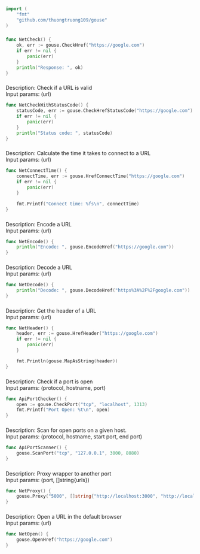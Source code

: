 
# <Badge style='font-size: 1.8rem; text-shadow: 1px 1px 2px rgba(0, 0, 0, 0.3); padding: 0.35rem 0.75rem 0.35rem 0;' type='info' text='🔖 Net' />


```go
import (
	"fmt"
	"github.com/thuongtruong109/gouse"
)
```

### <Badge style='font-size: 1.1rem;' type='tip' text='1. net check' />



```go
func NetCheck() {
	ok, err := gouse.CheckHref("https://google.com")
	if err != nil {
		panic(err)
	}
	println("Response: ", ok)
}
```

### <Badge style='font-size: 1.1rem;' type='tip' text='2. net check with status code' />

Description: Check if a URL is valid<br>Input params: (url)<br>

```go
func NetCheckWithStatusCode() {
	statusCode, err := gouse.CheckHrefStatusCode("https://google.com")
	if err != nil {
		panic(err)
	}
	println("Status code: ", statusCode)
}
```

### <Badge style='font-size: 1.1rem;' type='tip' text='3. net connect time' />

Description: Calculate the time it takes to connect to a URL<br>Input params: (url)<br>

```go
func NetConnectTime() {
	connectTime, err := gouse.HrefConnectTime("https://google.com")
	if err != nil {
		panic(err)
	}

	fmt.Printf("Connect time: %fs\n", connectTime)
}
```

### <Badge style='font-size: 1.1rem;' type='tip' text='4. net encode' />

Description: Encode a URL<br>Input params: (url)<br>

```go
func NetEncode() {
	println("Encode: ", gouse.EncodeHref("https://google.com"))
}
```

### <Badge style='font-size: 1.1rem;' type='tip' text='5. net decode' />

Description: Decode a URL<br>Input params: (url)<br>

```go
func NetDecode() {
	println("Decode: ", gouse.DecodeHref("https%3A%2F%2Fgoogle.com"))
}
```

### <Badge style='font-size: 1.1rem;' type='tip' text='6. net header' />

Description: Get the header of a URL<br>Input params: (url)<br>

```go
func NetHeader() {
	header, err := gouse.HrefHeader("https://google.com")
	if err != nil {
		panic(err)
	}

	fmt.Println(gouse.MapAsString(header))
}
```

### <Badge style='font-size: 1.1rem;' type='tip' text='7. api port checker' />

Description: Check if a port is open<br>Input params: (protocol, hostname, port)<br>

```go
func ApiPortChecker() {
	open := gouse.CheckPort("tcp", "localhost", 1313)
	fmt.Printf("Port Open: %t\n", open)
}
```

### <Badge style='font-size: 1.1rem;' type='tip' text='8. api port scanner' />

Description: Scan for open ports on a given host.<br>Input params: (protocol, hostname, start port, end port)<br>

```go
func ApiPortScanner() {
	gouse.ScanPort("tcp", "127.0.0.1", 3000, 8080)
}
```

### <Badge style='font-size: 1.1rem;' type='tip' text='9. net proxy' />

Description: Proxy wrapper to another port<br>Input params: (port, []string{urls})<br>

```go
func NetProxy() {
	gouse.Proxy("5000", []string{"http://localhost:3000", "http://localhost:3001"})
}
```

### <Badge style='font-size: 1.1rem;' type='tip' text='10. net open' />

Description: Open a URL in the default browser<br>Input params: (url)<br>

```go
func NetOpen() {
	gouse.OpenHref("https://google.com")
}
```

